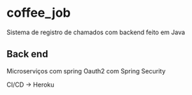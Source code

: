 # coffee_job
Sistema de registro de chamados com backend feito em Java
## Back end

Microserviços com spring
Oauth2 com Spring Security

CI/CD -> Heroku
